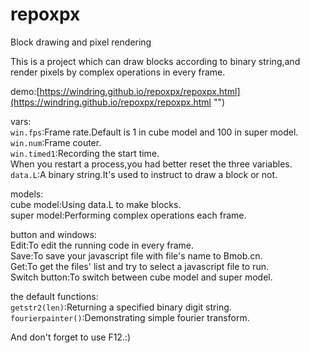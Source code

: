 # repoxpx
Block drawing and pixel rendering

This is a project which can draw blocks according to binary string,and render pixels by complex operations in every frame.

demo:[https://windring.github.io/repoxpx/repoxpx.html](https://windring.github.io/repoxpx/repoxpx.html "")

vars:  
`win.fps`:Frame rate.Default is 1 in cube model and 100 in super model.  
`win.num`:Frame couter.  
`win.timed1`:Recording the start time.  
When you restart a process,you had better reset the three variables.  
`data.L`:A binary string.It's used to instruct to draw a block or not.

models:  
cube model:Using data.L to make blocks.  
super model:Performing complex operations each frame.

button and windows:  
Edit:To edit the running code in every frame.  
Save:To save your javascript file with file's name to Bmob.cn.  
Get:To get the files' list and try to select a javascript file to run.  
Switch button:To switch between cube model and super model.

the default functions:  
`getstr2(len)`:Returning a specified binary digit string.  
`fourierpainter()`:Demonstrating simple fourier transform.

And don't forget to use F12.:)